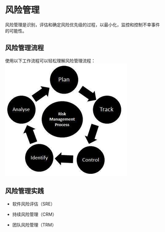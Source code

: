 # 风险管理

风险管理是识别，评估和确定风险优先级的过程，以最小化，监控和控制不幸事件的可能性。

## 风险管理流程

使用以下工作流程可以轻松理解风险管理流程：
![测试生命周期中的风险管理](../screenshot/2019-05-30-11-44-48.png)

## 风险管理实践

* 软件风险评估（SRE）

* 持续风险管理（CRM）

* 团队风险管理（TRM）
